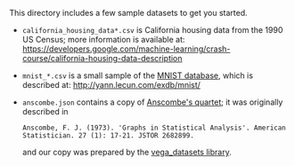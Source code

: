 This directory includes a few sample datasets to get you started.

* `california_housing_data*.csv` is California housing data from the 1990 US
  Census; more information is available at:
  https://developers.google.com/machine-learning/crash-course/california-housing-data-description

* `mnist_*.csv` is a small sample of the [MNIST
  database](https://en.wikipedia.org/wiki/MNIST_database), which is described
  at: http://yann.lecun.com/exdb/mnist/

* `anscombe.json` contains a copy of [Anscombe's
 quartet](https://en.wikipedia.org/wiki/Anscombe%27s_quartet);
  it was originally described in

      Anscombe, F. J. (1973). 'Graphs in Statistical Analysis'. American Statistician. 27 (1): 17-21. JSTOR 2682899.

  and our copy was prepared by the [vega_datasets library](https://github.com/altair-viz/vega_datasets/blob/4f67bdaad10f45e3549984e17e1b3088c731503d/vega_datasets/_data/anscombe.json).
